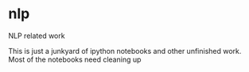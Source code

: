 # nlp
NLP related work

This is just a junkyard of ipython notebooks and other unfinished work. 
Most of the notebooks need cleaning up
